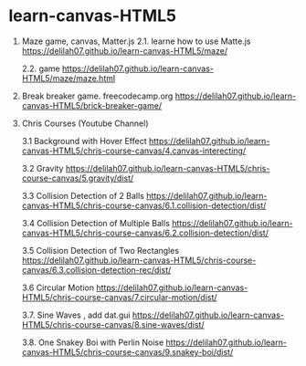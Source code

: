 # learn-canvas-HTML5

1.  Maze game, canvas, Matter.js
    2.1. learne how to use Matte.js
    https://delilah07.github.io/learn-canvas-HTML5/maze/

    2.2. game
    https://delilah07.github.io/learn-canvas-HTML5/maze/maze.html

2.  Break breaker game. freecodecamp.org
    https://delilah07.github.io/learn-canvas-HTML5/brick-breaker-game/

3.  Chris Courses (Youtube Channel)

    3.1 Background with Hover Effect
    https://delilah07.github.io/learn-canvas-HTML5/chris-course-canvas/4.canvas-interecting/

    3.2 Gravity
    https://delilah07.github.io/learn-canvas-HTML5/chris-course-canvas/5.gravity/dist/

    3.3 Collision Detection of 2 Balls
    https://delilah07.github.io/learn-canvas-HTML5/chris-course-canvas/6.1.collision-detection/dist/

    3.4 Collision Detection of Multiple Balls
    https://delilah07.github.io/learn-canvas-HTML5/chris-course-canvas/6.2.collision-detection/dist/

    3.5 Collision Detection of Two Rectangles
    https://delilah07.github.io/learn-canvas-HTML5/chris-course-canvas/6.3.collision-detection-rec/dist/

    3.6 Circular Motion
    https://delilah07.github.io/learn-canvas-HTML5/chris-course-canvas/7.circular-motion/dist/

    3.7. Sine Waves , add dat.gui
    https://delilah07.github.io/learn-canvas-HTML5/chris-course-canvas/8.sine-waves/dist/

    3.8. One Snakey Boi with Perlin Noise
    https://delilah07.github.io/learn-canvas-HTML5/chris-course-canvas/9.snakey-boi/dist/
